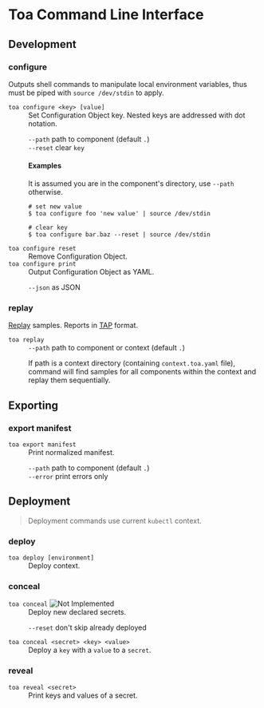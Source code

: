 # Toa Command Line Interface

## Development

### configure

Outputs shell commands to manipulate local environment variables, thus must be piped
with `source /dev/stdin` to apply.

<dl>
<dt><code>toa configure &lt;key&gt; [value]</code></dt>
<dd>
Set Configuration Object key. Nested keys are addressed with dot notation.

<code>--path</code> path to component (default <code>.</code>)<br/>
<code>--reset</code> clear <code>key</code><br/>

#### Examples

It is assumed you are in the component's directory, use `--path` otherwise.

```shell
# set new value
$ toa configure foo 'new value' | source /dev/stdin
```

```shell
# clear key
$ toa configure bar.baz --reset | source /dev/stdin
```

</dd>
<dt><code>toa configure reset</code></dt>
<dd>Remove Configuration Object.</dd>
<dt><code>toa configure print</code></dt>
<dd>Output Configuration Object as YAML.

<code>--json</code> as JSON
</dd>
</dl>

### replay

[Replay](/extensions/sampling/docs/replay.md) samples. Reports in [TAP](https://testanything.org)
format.

<dl>
<dt><code>toa replay</code></dt>
<dd>
<code>--path</code> path to component or context (default <code>.</code>)<br/>

If path is a context directory (containing `context.toa.yaml` file), command will find samples for
all components within the context and replay them sequentially.

</dd>
</dl>

## Exporting

### export manifest

<dl>
<dt><code>toa export manifest</code></dt>
<dd>Print normalized manifest.

<code>--path</code> path to component (default <code>.</code>)<br/>
<code>--error</code> print errors only<br/>
</dd>
</dl>

## Deployment

> Deployment commands use current `kubectl` context.

### deploy

<dl>
<dt><code>toa deploy [environment]</code></dt>
<dd>Deploy context.</dd>
</dl>

### conceal

<dl>
<dt>
<code>toa conceal</code>
<img src="https://img.shields.io/badge/Not_Implemented-red" alt="Not Implemented"/>
</dt>
<dd>Deploy new declared secrets.

<code>--reset</code> don't skip already deployed</dd>

<dt><code>toa conceal &lt;secret&gt; &lt;key&gt; &lt;value&gt;</code></dt>
<dd>Deploy a <code>key</code> with a <code>value</code> to a <code>secret</code>.</dd>
</dl>

### reveal

<dl>
<dt>
<code>toa reveal &lt;secret&gt;</code>
</dt>
<dd>Print keys and values of a secret.</dd>
</dl>
